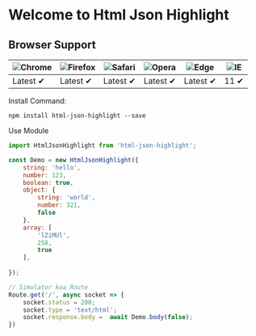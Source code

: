 # Welcome to Html Json Highlight

## Browser Support

![Chrome](https://raw.github.com/alrra/browser-logos/master/src/chrome/chrome_48x48.png) | ![Firefox](https://raw.github.com/alrra/browser-logos/master/src/firefox/firefox_48x48.png) | ![Safari](https://raw.github.com/alrra/browser-logos/master/src/safari/safari_48x48.png) | ![Opera](https://raw.github.com/alrra/browser-logos/master/src/opera/opera_48x48.png) | ![Edge](https://raw.github.com/alrra/browser-logos/master/src/edge/edge_48x48.png) | ![IE](https://raw.github.com/alrra/browser-logos/master/src/archive/internet-explorer_9-11/internet-explorer_9-11_48x48.png) |
--- | --- | --- | --- | --- | --- |
Latest ✔ | Latest ✔ | Latest ✔ | Latest ✔ | Latest ✔ | 11 ✔ |


Install Command:
```
npm install html-json-highlight --save
```

Use Module
```js
import HtmlJsonHighlight from 'html-json-highlight';

const Demo = new HtmlJsonHighlight({
	string: 'hello',
	number: 123,
	boolean: true,
	object: {
		string: 'world',
		number: 321,
		false
	},
	array: [
		'lZiMUl',
		258,
		true
	],
	
});

// Simulator koa Route
Route.get('/', async socket => {
	socket.status = 200;
	socket.type = 'text/html';
	socket.response.body =  await Demo.body(false);
})
```